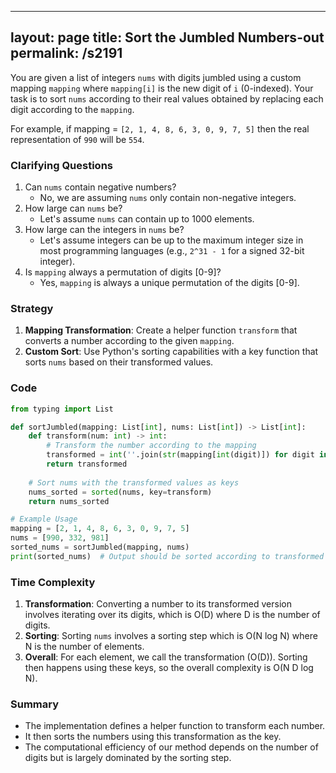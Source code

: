 
---
layout: page
title:  Sort the Jumbled Numbers-out
permalink: /s2191
---
You are given a list of integers `nums` with digits jumbled using a custom mapping `mapping` where `mapping[i]` is the new digit of `i` (0-indexed). Your task is to sort `nums` according to their real values obtained by replacing each digit according to the `mapping`.

For example, if mapping = `[2, 1, 4, 8, 6, 3, 0, 9, 7, 5]` then the real representation of `990` will be `554`.

### Clarifying Questions
1. Can `nums` contain negative numbers?
   - No, we are assuming `nums` only contain non-negative integers.
2. How large can `nums` be?
   - Let's assume `nums` can contain up to 1000 elements.
3. How large can the integers in `nums` be?
   - Let's assume integers can be up to the maximum integer size in most programming languages (e.g., `2^31 - 1` for a signed 32-bit integer).
4. Is `mapping` always a permutation of digits [0-9]?
   - Yes, `mapping` is always a unique permutation of the digits [0-9].

### Strategy
1. **Mapping Transformation**: Create a helper function `transform` that converts a number according to the given `mapping`.
2. **Custom Sort**: Use Python's sorting capabilities with a key function that sorts `nums` based on their transformed values.

### Code
```python
from typing import List

def sortJumbled(mapping: List[int], nums: List[int]) -> List[int]:
    def transform(num: int) -> int:
        # Transform the number according to the mapping
        transformed = int(''.join(str(mapping[int(digit)]) for digit in str(num)))
        return transformed
    
    # Sort nums with the transformed values as keys
    nums_sorted = sorted(nums, key=transform)
    return nums_sorted

# Example Usage
mapping = [2, 1, 4, 8, 6, 3, 0, 9, 7, 5]
nums = [990, 332, 981]
sorted_nums = sortJumbled(mapping, nums)
print(sorted_nums)  # Output should be sorted according to transformed values
```

### Time Complexity
1. **Transformation**: Converting a number to its transformed version involves iterating over its digits, which is O(D) where D is the number of digits.
2. **Sorting**: Sorting `nums` involves a sorting step which is O(N log N) where N is the number of elements.
3. **Overall**: For each element, we call the transformation (O(D)). Sorting then happens using these keys, so the overall complexity is O(N D log N).

### Summary
- The implementation defines a helper function to transform each number.
- It then sorts the numbers using this transformation as the key.
- The computational efficiency of our method depends on the number of digits but is largely dominated by the sorting step.